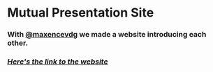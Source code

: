 # Mutual Presentation Site 

### With [@maxencevdg](https://github.com/maxencevdg) we made a website introducing each other.

### ___[Here's the link to the website](https://26jeff.github.io/git-rendu/)___

